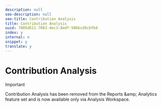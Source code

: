 ```yaml
---
description: null
seo-description: null
seo-title: Contribution Analysis
title: Contribution Analysis
uuid: 7805d611-7083-4ec3-8edf-50bbcd9cbfb4
index: y
internal: n
snippet: y
translate: y
---
```


# Contribution Analysis


>[!IMPORTANT]
>
>Contribution Analysis has been removed from the Reports &amp;amp; Analytics feature set and is now available only via Analysis Workspace.

